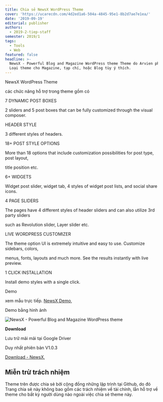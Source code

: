 ```yaml
---
title: Chia sẻ NewsX WordPress Theme
cover: 'https://ucarecdn.com/4d2ed1a6-504a-4845-95e1-8b2d7ae7e1ea/'
date: '2019-09-19'
editorial: publisher
authors:
  - 2019-2-tiep-staff
semester: 2019/1
tags:
  - Tools
  - Web
featured: false
headline: >-
  NewsX - Powerful Blog and Magazine WordPress theme Theme do Arvien phát triển
  Loại theme cho Magazine, tạp chí, hoặc Blog tùy ý thích.
---
```

NewsX WordPress Theme

các chức năng hỗ trợ trong theme gồm có



7 DYNAMIC POST BOXES

2 sliders and 5 post boxes that can be fully customized through the visual composer.



HEADER STYLE

3 different styles of headers.



18+ POST STYLE OPTIONS

More than 18 options that include customization possibilities for post type, post layout,

title position etc.



6+ WIDGETS

Widget post slider, widget tab, 4 styles of widget post lists, and social share icons.



4 PAGE SLIDERS

The pages have 4 different styles of header sliders and can also utilize 3rd party sliders

such as Revolution slider, Layer slider etc.



LIVE WORDPRESS CUSTOMIZER

The theme option UI is extremely intuitive and easy to use. Customize sidebars, colors,

menus, fonts, layouts and much more. See the results instantly with live preview.



1 CLICK INSTALLATION

Install demo styles with a single click.

Demo

xem mẫu trực tiếp. [NewsX Demo](http://arvien.tech/newsx/),



Demo bằng hình ảnh

![NewsX - Powerful Blog and Magazine WordPress theme](https://ucarecdn.com/cb131479-b8b1-4378-ba37-f169db0c2561/ "NewsX - Powerful Blog and Magazine WordPress theme")

**Download**

Lưu trữ mãi mãi tại Google Driver

Duy nhất phiên bản V1.0.3

[Download - NewsX](https://drive.google.com/drive/folders/0B_FWvM3ekDc6M2ZGb081Y0F4T2M?usp=sharing),



## Miễn trừ trách nhiệm

Theme trên được chia sẻ bởi cộng đồng những lập trình tại Github, do đó Trang chia sẻ này không bao gồm các trách nhiệm về tài chính, lẫn hỗ trợ về theme cho bất kỳ người dùng nào ngoài việc chia sẻ theme này.
